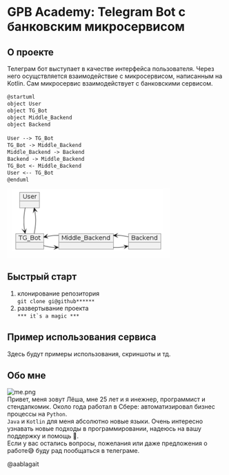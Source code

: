 # GPB Academy: Telegram Bot с банковским микросервисом
## О проекте
Телеграм бот выступает в качестве интерфейса
пользователя. Через него осущствляется 
взаимодействие с микросервисом, написанным на Kotlin.
Сам микросервис взаимодействует с банковскими
сервисом.

```plantuml
@startuml
object User
object TG_Bot
object Middle_Backend
object Backend

User --> TG_Bot
TG_Bot -> Middle_Backend
Middle_Backend -> Backend
Backend -> Middle_Backend
TG_Bot <- Middle_Backend
User <-- TG_Bot
@enduml
```
![img_2.png](images%2Fimg_2.png)

## Быстрый старт
1. клонирование репозитория  
```git clone gi@github******``` 
2. развертывание проекта  
```*** it`s a magic ***```

## Пример использования сервиса
Здесь будут примеры использования, скриншоты и тд.

## Обо мне
![me.png](images/me.png)  
Привет, меня зовут Лёша, мне 25 лет и я инежнер, программист и стендапкомик.
Около года работал в Сбере: автоматизировал бизнес процессы на ```Python```.  
```Java``` и ```Kotlin``` для меня абсолютно новые языки. Очень интересно узнавать новые
подходы в программировании, надеюсь на вашу поддержку и помощь 🙂.  
Если у вас остались вопросы, пожелания или даже предложения о работе😅 буду 
рад пообщаться в телеграме. 

@aablagait
